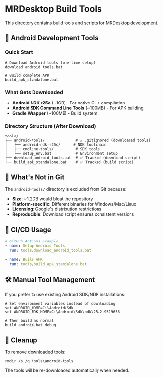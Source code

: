 # MRDesktop Build Tools

This directory contains build tools and scripts for MRDesktop development.

## 🔧 Android Development Tools

### Quick Start
```batch
# Download Android tools (one-time setup)
download_android_tools.bat

# Build complete APK  
build_apk_standalone.bat
```

### What Gets Downloaded
- **Android NDK r25c** (~1GB) - For native C++ compilation
- **Android SDK Command Line Tools** (~100MB) - For APK building  
- **Gradle Wrapper** (~100MB) - Build system

### Directory Structure (After Download)
```
tools/
├── android-tools/              # ⚠️ .gitignored (downloaded tools)
│   ├── android-ndk-r25c/      # NDK toolchain
│   ├── cmdline-tools/          # SDK tools
│   └── setup_env.bat           # Environment setup
├── download_android_tools.bat  # ✅ Tracked (download script)
└── build_apk_standalone.bat    # ✅ Tracked (build script)
```

## 🚫 What's Not in Git

The `android-tools/` directory is excluded from Git because:
- **Size**: ~1.2GB would bloat the repository
- **Platform-specific**: Different binaries for Windows/Mac/Linux
- **Licensing**: Google's distribution restrictions
- **Reproducible**: Download script ensures consistent versions

## 🔄 CI/CD Usage

```yaml
# GitHub Actions example
- name: Setup Android Tools
  run: tools/download_android_tools.bat
  
- name: Build APK
  run: tools/build_apk_standalone.bat
```

## 🛠 Manual Tool Management

If you prefer to use existing Android SDK/NDK installations:

```batch
# Set environment variables instead of downloading
set ANDROID_HOME=C:\Android\Sdk
set ANDROID_NDK_HOME=C:\Android\Sdk\ndk\25.2.9519653

# Then build as normal
build_android.bat debug
```

## 🧹 Cleanup

To remove downloaded tools:
```batch
rmdir /s /q tools\android-tools
```

The tools will be re-downloaded automatically when needed.
